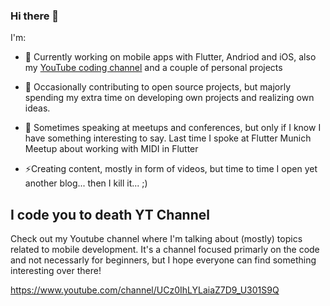 ### Hi there 👋

I'm:
- 🔭 Currently working on mobile apps with Flutter, Andriod and iOS, also my [YouTube coding channel](https://www.youtube.com/channel/UCz0IhLYLaiaZ7D9_U301S9Q) and a couple of personal projects

- 🌱 Occasionally contributing to open source projects, but majorly spending my extra time on developing own projects and realizing own ideas.
- 👯 Sometimes speaking at meetups and conferences, but only if I know I have something interesting to say. Last time I spoke at Flutter Munich Meetup about working with MIDI in Flutter
- ⚡Creating content, mostly in form of videos, but time to time I open yet another blog... then I kill it... ;)

## I code you to death YT Channel

Check out my Youtube channel where I'm talking about (mostly) topics related to mobile development. It's a channel focused primarly on the code and not necessarly for beginners, but I hope everyone can find something interesting over there!

https://www.youtube.com/channel/UCz0IhLYLaiaZ7D9_U301S9Q

<!--
- 🔭 I’m currently working on ...
- 🌱 I’m currently learning ...
- 👯 I’m looking to collaborate on ...
- 🤔 I’m looking for help with ...
- 💬 Ask me about ...
- 📫 How to reach me: ...
- 😄 Pronouns: ...
- ⚡ Fun fact: ...
-->

